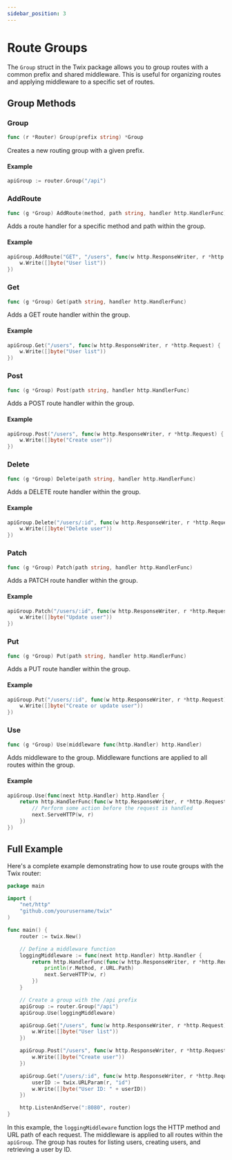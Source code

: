 ```yaml
---
sidebar_position: 3
---
```


# Route Groups

The `Group` struct in the Twix package allows you to group routes with a common prefix and shared middleware. This is useful for organizing routes and applying middleware to a specific set of routes.

## Group Methods

### Group

```go
func (r *Router) Group(prefix string) *Group
```

Creates a new routing group with a given prefix.

#### Example

```go
apiGroup := router.Group("/api")
```

### AddRoute

```go
func (g *Group) AddRoute(method, path string, handler http.HandlerFunc)
```

Adds a route handler for a specific method and path within the group.

#### Example

```go
apiGroup.AddRoute("GET", "/users", func(w http.ResponseWriter, r *http.Request) {
    w.Write([]byte("User list"))
})
```

### Get

```go
func (g *Group) Get(path string, handler http.HandlerFunc)
```

Adds a GET route handler within the group.

#### Example

```go
apiGroup.Get("/users", func(w http.ResponseWriter, r *http.Request) {
    w.Write([]byte("User list"))
})
```

### Post

```go
func (g *Group) Post(path string, handler http.HandlerFunc)
```

Adds a POST route handler within the group.

#### Example

```go
apiGroup.Post("/users", func(w http.ResponseWriter, r *http.Request) {
    w.Write([]byte("Create user"))
})
```

### Delete

```go
func (g *Group) Delete(path string, handler http.HandlerFunc)
```

Adds a DELETE route handler within the group.

#### Example

```go
apiGroup.Delete("/users/:id", func(w http.ResponseWriter, r *http.Request) {
    w.Write([]byte("Delete user"))
})
```

### Patch

```go
func (g *Group) Patch(path string, handler http.HandlerFunc)
```

Adds a PATCH route handler within the group.

#### Example

```go
apiGroup.Patch("/users/:id", func(w http.ResponseWriter, r *http.Request) {
    w.Write([]byte("Update user"))
})
```

### Put

```go
func (g *Group) Put(path string, handler http.HandlerFunc)
```

Adds a PUT route handler within the group.

#### Example

```go
apiGroup.Put("/users/:id", func(w http.ResponseWriter, r *http.Request) {
    w.Write([]byte("Create or update user"))
})
```

### Use

```go
func (g *Group) Use(middleware func(http.Handler) http.Handler)
```

Adds middleware to the group. Middleware functions are applied to all routes within the group.

#### Example

```go
apiGroup.Use(func(next http.Handler) http.Handler {
    return http.HandlerFunc(func(w http.ResponseWriter, r *http.Request) {
        // Perform some action before the request is handled
        next.ServeHTTP(w, r)
    })
})
```

## Full Example

Here's a complete example demonstrating how to use route groups with the Twix router:

```go
package main

import (
    "net/http"
    "github.com/yourusername/twix"
)

func main() {
    router := twix.New()

    // Define a middleware function
    loggingMiddleware := func(next http.Handler) http.Handler {
        return http.HandlerFunc(func(w http.ResponseWriter, r *http.Request) {
            println(r.Method, r.URL.Path)
            next.ServeHTTP(w, r)
        })
    }

    // Create a group with the /api prefix
    apiGroup := router.Group("/api")
    apiGroup.Use(loggingMiddleware)

    apiGroup.Get("/users", func(w http.ResponseWriter, r *http.Request) {
        w.Write([]byte("User list"))
    })

    apiGroup.Post("/users", func(w http.ResponseWriter, r *http.Request) {
        w.Write([]byte("Create user"))
    })

    apiGroup.Get("/users/:id", func(w http.ResponseWriter, r *http.Request) {
        userID := twix.URLParam(r, "id")
        w.Write([]byte("User ID: " + userID))
    })

    http.ListenAndServe(":8080", router)
}
```

In this example, the `loggingMiddleware` function logs the HTTP method and URL path of each request. The middleware is applied to all routes within the `apiGroup`. The group has routes for listing users, creating users, and retrieving a user by ID.
